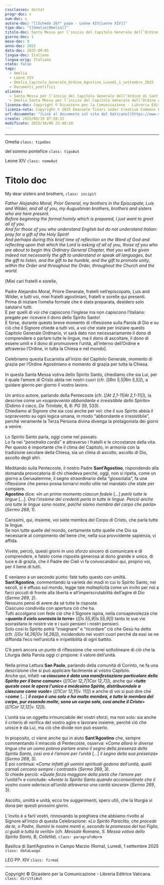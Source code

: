 ```yaml
---
cssclasses: docVat
progr-doc: x
num-doc: x
autore-doc: "[[Scheda 267° papa - Leone XIV|Leone XIV]]"
tipo-doc: "[[Omelie|Omelia]]"
titolo-doc: Santa Messa per l’inizio del Capitolo Generale dell’Ordine di Sant’Agostino, Lunedì, 1 settembre 2025
giorno-doc: 1
mese-doc: 9
anno-doc: 2025
data-doc: 2025-09-01
lingua-doc: Italiano
lingua-orig: Italiano
stato: false
tags:
  - Omelia
  - Leone_XIV
  - Omelia_Capitolo_Generale_Ordine_Agostino_Lunedì_1_settembre_2025
  - Documenti_pontifici
aliases:
  - Santa Messa per l’inizio del Capitolo Generale dell’Ordine di Sant’Agostino, Lunedì, 1 settembre 2025
  - Omelia Santa Messa per l’inizio del Capitolo Generale dell’Ordine di Sant’Agostino, Lunedì, 1 settembre 2025
licenza-doc: Copyright © Dicastero per la Comunicazione - Libreria Editrice Vaticana
licenza-nota: Copyright © 2025 Emanuele Tinari under Creative Commons BY-NC-SA 4.0 https://creativecommons.org/licenses/by-nc-sa/4.0/
url-documento: "[Link al documento sul sito del Vaticano](https://www.vatican.va/content/leo-xiv/it/homilies/2025/documents/20250901-messa-sant-agostino.html)"
creato: 2025/09/19 07:50:33
modificato: 2025/10/06 22:40:18
---
```



***


Omelia `class: tipoDoc`


del sommo pontefice `class: tipoAut`


Leone XIV `class: nomeAut`


# Titolo doc


My dear sisters and brothers, `class: incipit`


*Father Alejandro Moral, Prior General, my brothers in the Episcopate, Luis and Wilder, and all of you, my Augustinian brothers, brothers and sisters who are here present.<br>Before beginning the formal homily which is prepared, I just want to greet all of you.<br>And for those of you who understand English but do not understand Italian: pray for a gift of the Holy Spirit!<br>And perhaps during this brief time of reflection on the Word of God and reflecting upon that which the Lord is asking of all of you, those of you who are about to begin this Ordinary General Chapter, that you will be given indeed not necessarily the gift to understand or speak all languages, but the gift to listen, and the gift to be humble, and the gift to promote unity, within the Order and throughout the Order, throughout the Church and the world.*<br><br>[Miei cari fratelli e sorelle,<br><br>Padre Alejandro Moral, Priore Generale, fratelli nell’episcopato, Luis and Wilder, e tutti voi, miei fratelli agostiniani, fratelli e sorelle qui presenti.<br>Prima di iniziare l’omelia formale che è stata preparata, desidero solo salutarvi tutti.<br>E per quelli di voi che capiscono l’inglese ma non capiscono l’italiano: pregate per ricevere il dono dello Spirito Santo!<br>E forse, durante questo breve momento di riflessione sulla Parola di Dio e su ciò che il Signore chiede a tutti voi, a voi che state per iniziare questo Capitolo Generale Ordinario, vi sarà dato non necessariamente il dono di comprendere o parlare tutte le lingue, ma il dono di ascoltare, il dono di essere umili e il dono di promuovere l’unità, all’interno dell’Ordine e attraverso l’Ordine, in tutta la Chiesa e nel mondo]. <br><br>Celebriamo questa Eucaristia all’inizio del Capitolo Generale, momento di grazia per l’Ordine Agostiniano e momento di grazia per tutta la Chiesa.<br><br>In questa Santa Messa votiva dello Spirito Santo, chiediamo che sia Lui, per il quale l’amore di Cristo abita nei nostri cuori (cfr. *<span class="BibleRef">[[Rm 5,5|Rm 5,5]]</span>*), a guidare giorno per giorno il vostro lavoro.<br><br>Un antico autore, parlando della Pentecoste (cfr. *<span class="BibleRef">[[At 2,1-11|At 2,1-11]]</span>*), la descrive come un «*sopravvento abbondante e irresistibile dello Spirito*» (Didimo il cieco, *De Trinitate*, 6, 8: *PG* 39, 533).<br>Chiediamo al Signore che sia così anche per voi: che il suo Spirito abbia il sopravvento su ogni logica umana, in modo “abbondante e irresistibile”, perché veramente la Terza Persona divina divenga la protagonista dei giorni a venire.<br><br>Lo Spirito Santo parla, oggi come nel passato.<br>Lo fa nei “*penetralia cordis*” e attraverso i fratelli e le circostanze della vita.<br>Per questo è importante che il clima del Capitolo, in armonia con la tradizione secolare della Chiesa, sia un clima di ascolto, ascolto di Dio, ascolto degli altri.<br><br>Meditando sulla Pentecoste, il nostro Padre **Sant’Agostino**, rispondendo alla domanda provocatoria di chi chiedeva perché, oggi, non si ripeta, come un giorno a Gerusalemme, il segno straordinario della “glossolalia”, fa una riflessione che penso possa tornarvi molto utile nel mandato che state per compiere.<br>**Agostino** dice: «*In un primo momento ciascun fedele* [...] *parlò tutte le lingue* [...]*. Ora l’insieme dei credenti parla in tutte le lingue. Perciò anche ora tutte le lingue sono nostre, poiché siamo membra del corpo che parla*» (*Sermo 269*, 1).<br><br>Carissimi, qui, insieme, voi siete membra del Corpo di Cristo, che parla tutte le lingue.<br>Se non tutte quelle del mondo, certamente tutte quelle che Dio sa necessarie al compimento del bene che, nella sua provvidente sapienza, vi affida.<br><br>Vivete, perciò, questi giorni in uno sforzo sincero di comunicare e di comprendere, e fatelo come risposta generosa al dono grande e unico, di luce e di grazia, che il Padre dei Cieli vi fa convocandovi qui, proprio voi, per il bene di tutti.<br><br>E veniamo a un secondo punto: fate tutto questo con umiltà.<br>**Sant’Agostino**, commentando la varietà dei modi in cui lo Spirito Santo, nei secoli, si è effuso sul mondo, legge tale molteplicità come un invito per noi a farci piccoli di fronte alla libertà e all’imperscrutabilità dell’agire di Dio (*Sermo 269*, 2).<br>Nessuno pensi di avere da sé tutte le risposte.<br>Ciascuno condivida con apertura ciò che ha.<br>Tutti accolgano con fede ciò che il Signore ispira, nella consapevolezza che «***quanto il cielo sovrasta la terra***» (*<span class="BibleRef">[[Is 55,9|Is 55,9]]</span>*) tanto le sue vie sovrastano le nostre vie e i suoi pensieri i nostri pensieri.<br>Solo così lo Spirito potrà “insegnare” e “ricordare” ciò che Gesù ha detto (cfr. *<span class="BibleRef">[[Gv 14,26|Gv 14,26]]</span>*), incidendolo nei vostri cuori perché da essi se ne diffonda l’eco nell’unicità e irripetibilità di ogni battito.<br><br>C’è però ancora un punto di riflessione che vorrei sottolineare di ciò che la Liturgia della Parola oggi ci propone: il valore dell’unità.<br><br>Nella prima Lettura **San Paolo**, parlando della comunità di Corinto, ne fa una descrizione che si può applicare facilmente al vostro Capitolo.<br>Anche qui, infatti «***a ciascuno è data una manifestazione particolare dello Spirito per il bene comune***» (*<span class="BibleRef">[[1Cor 12,7|1Cor 12,7]]</span>*), anche qui «***tutte queste cose le opera l’unico e medesimo Spirito, distribuendole a ciascuno come vuole***» (*<span class="BibleRef">[[1Cor 12,11|v. 11]]</span>*) e anche di voi si può dire che «***come*** [...] ***il corpo è uno solo e ha molte membra, e tutte le membra del corpo, pur essendo molte, sono un corpo solo, così anche il Cristo***» (*<span class="BibleRef">[[1Cor 12,12|v. 12]]</span>*).<br><br>L’unità sia un oggetto irrinunciabile dei vostri sforzi, ma non solo: sia anche il criterio di verifica del vostro agire e lavorare insieme, perché ciò che unisce è da Lui, ma ciò che divide non può esserlo.<br><br>In proposito, ci viene anche qui in aiuto **Sant’Agostino** che, sempre commentando il miracolo di Pentecoste, osserva: «*Come allora le diverse lingue che un uomo poteva parlare erano il segno della presenza dello Spirito Santo, così ora è l’amore per l’unità* [...] *il segno della sua presenza*» (*Sermo 269*, 3).<br>E poi continua: «*Come infatti gli uomini spirituali godono dell’unità, quelli carnali cercano sempre i contrasti*» (*Sermo 269*, 3).<br>Si chiede perciò: «*Quale forza maggiore della pietà che l’amore per l’unità?*» e conclude: «*Avrete lo Spirito Santo quando acconsentirete che il vostro cuore aderisca all’unità attraverso una carità sincera*» (*Sermo 269*, 3).<br><br>Ascolto, umiltà e unità, ecco tre suggerimenti, spero utili, che la liturgia vi dona per questi prossimi giorni.<br><br>L’invito è a farli vostri, rinnovando la preghiera che abbiamo rivolto al Signore all’inizio di questa Celebrazione: «*Lo Spirito Paraclito, che procede da te, o Padre, illumini le nostre menti e, secondo la promessa del tuo Figlio, ci guidi a tutta la verità*» (cfr. *Messale Romano*, *S. Messa votiva dello Spirito Santo*, B, *Colletta*). `class: paragrafoNorm`


Basilica di Sant’Agostino in Campo Marzio (Roma), Lunedì, 1 settembre 2025 `class: dataLuogo`


LEO PP. XIV `class: firmaC`


***


Copyright © Dicastero per la Comunicazione - Libreria Editrice Vaticana. `class: dirittiAut`



